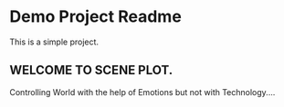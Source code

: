 # Demo Project Readme

This is a simple project.

## WELCOME TO SCENE PLOT.
Controlling World with the help of Emotions but not with Technology....
